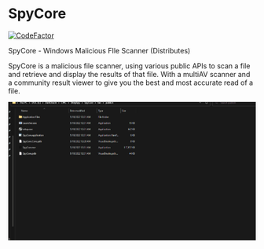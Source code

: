 # SpyCore
[![CodeFactor](https://www.codefactor.io/repository/github/whiterabb17/spycore/badge)](https://www.codefactor.io/repository/github/whiterabb17/spycore)


SpyCore - Windows Malicious FIle Scanner (Distributes)

SpyCore is a malicious file scanner, using various public APIs to scan a file and retrieve and display the results of that file.
With a multiAV scanner and a community result viewer to give you the best and most accurate read of a file.

<img src="demo/SpyCore.gif" />
